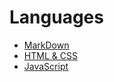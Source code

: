 # Languages

* [MarkDown](Url_MD)
* [HTML & CSS](Url_HTML_CSS)
* [JavaScript](Url_JS)

[Url_MD]: https://github.com/Otakubb/lang-anot/tree/main/languages/markdown
[Url_HTML_CSS]: https://github.com/Otakubb/lang-anot/tree/main/languages/html-css
[Url_JS]: https://github.com/Otakubb/lang-anot/tree/main/languages/javascript